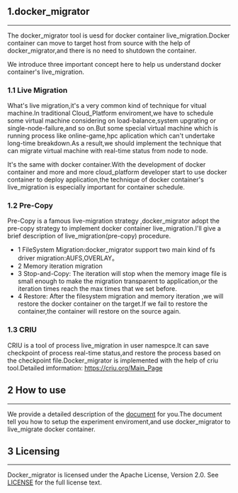 ## 1.docker_migrator
***
The docker_migrator tool is uesd for docker container live_migration.Docker container can move to target host from source with the help of docker_migrator,and there is no need to shutdown the container.

We introduce three important concept here to help us understand docker container's live_migration.

### 1.1 Live Migration

What's live migration,it's a very common kind of technique for vitual machine.In traditional Cloud_Platform enviroment,we have to schedule some virtual machine considering on load-balance,system upgrating or single-node-failure,and so on.But some special virtual machine which is running process like online-game,hpc aplication which can't undertake long-time breakdown.As a result,we should implement the technique that can migrate virtual machine with real-time status from node to node.

It's the same with docker container.With the development of docker container and more and more cloud_platform developer start to use docker container to deploy application,the technique of docker container's live_migration is especially important for container schedule.

### 1.2 Pre-Copy

Pre-Copy is a famous live-migration strategy ,docker_migrator adopt the pre-copy strategy to implement docker container live_migration.I'll give a brief description of live_migration(pre-copy) procedure.

* 1 FileSystem Migration:docker_migrator support two main kind of fs driver migration:AUFS,OVERLAY。
* 2 Memory iteration migration
* 3 Stop-and-Copy: The iteration will stop when the memory image file is small enough to make the migration transparent to application,or the iteration times reach the max times that we set before.
* 4 Restore: After the filesystem migration and memory iteration ,we will restore the docker container on the target.If we fail to restore the container,the container will restore on the source again.

### 1.3 CRIU
CRIU is a tool of process live_migration in user namespce.It can save checkpoint of process real-time status,and restore the process based on the checkpoint file.Docker_migrator is implemented with the help of criu tool.Detailed imformation:  <https://criu.org/Main_Page>  

## 2 How to use
***
We provide a detailed description of the [document](/doc/document.md) for you.The document tell you how to setup the experiment enviroment,and use docker_migrator to live_migrate docker container.

## 3 Licensing
***
Docker_migrator is licensed under the Apache License, Version 2.0. See [LICENSE](/LICENSE) for the full license text.

